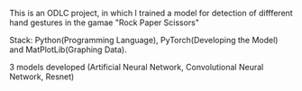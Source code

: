 This is an ODLC project, in which I trained a model for detection of diffferent hand gestures in the gamae "Rock Paper Scissors"

Stack: Python(Programming Language), PyTorch(Developing the Model) and MatPlotLib(Graphing Data).

3 models developed (Artificial Neural Network, Convolutional Neural Network, Resnet)
